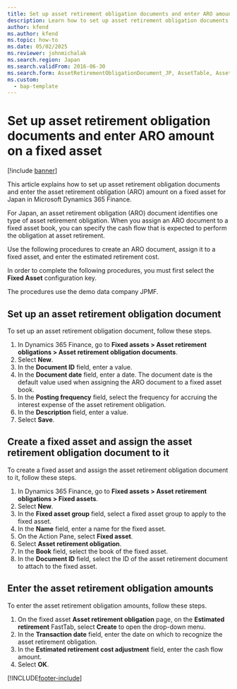 ```yaml
---
title: Set up asset retirement obligation documents and enter ARO amount on a fixed asset
description: Learn how to set up asset retirement obligation documents and enter the ARO amount on a fixed asset for Japan in Microsoft Dynamics 365 Finance.
author: kfend
ms.author: kfend
ms.topic: how-to
ms.date: 05/02/2025
ms.reviewer: johnmichalak
ms.search.region: Japan
ms.search.validFrom: 2016-06-30
ms.search.form: AssetRetirementObligationDocument_JP, AssetTable, AssetRetirementObligation_JP, AssetRetirementObligationLine_JP
ms.custom: 
  - bap-template
---
```


# Set up asset retirement obligation documents and enter ARO amount on a fixed asset

[!include [banner](../../includes/banner.md)]

This article explains how to set up asset retirement obligation documents and enter the asset retirement obligation (ARO) amount on a fixed asset for Japan in Microsoft Dynamics 365 Finance.

For Japan, an asset retirement obligation (ARO) document identifies one type of asset retirement obligation. When you assign an ARO document to a fixed asset book, you can specify the cash flow that is expected to perform the obligation at asset retirement. 

Use the following procedures to create an ARO document, assign it to a fixed asset, and enter the estimated retirement cost.

In order to complete the following procedures, you must first select the **Fixed Asset** configuration key.

The procedures use the demo data company JPMF.

## Set up an asset retirement obligation document

To set up an asset retirement obligation document, follow these steps.

1. In Dynamics 365 Finance, go to **Fixed assets \> Asset retirement obligations \> Asset retirement obligation documents**.
1. Select **New**.
1. In the **Document ID** field, enter a value.
1. In the **Document date** field, enter a date. The document date is the default value used when assigning the ARO document to a fixed asset book.  
1. In the **Posting frequency** field, select the frequency for accruing the interest expense of the asset retirement obligation.  
1. In the **Description** field, enter a value.
1. Select **Save**.

## Create a fixed asset and assign the asset retirement obligation document to it

To create a fixed asset and assign the asset retirement obligation document to it, follow these steps.

1. In Dynamics 365 Finance, go to **Fixed assets \> Asset retirement obligations \> Fixed assets**.
1. Select **New**.
1. In the **Fixed asset group** field, select a fixed asset group to apply to the fixed asset.
1. In the **Name** field, enter a name for the fixed asset.
1. On the Action Pane, select **Fixed asset**.
1. Select **Asset retirement obligation**.
1. In the **Book** field, select the book of the fixed asset.
1. In the **Document ID** field, select the ID of the asset retirement document to attach to the fixed asset.

## Enter the asset retirement obligation amounts

To enter the asset retirement obligation amounts, follow these steps.

1. On the fixed asset **Asset retirement obligation** page, on the **Estimated retirement** FastTab, select **Create** to open the drop-down menu.
1. In the **Transaction date** field, enter the date on which to recognize the asset retirement obligation.
1. In the **Estimated retirement cost adjustment** field, enter the cash flow amount.
1. Select **OK**.


[!INCLUDE[footer-include](../../../includes/footer-banner.md)]
